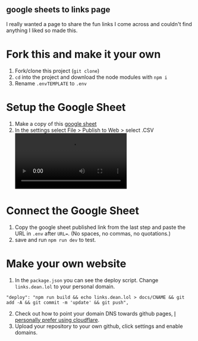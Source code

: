 ## google sheets to links page

I really wanted a page to share the fun links I come across and couldn't find anything I liked so made this.

# Fork this and make it your own

1. Fork/clone this project (`git clone`)
2. `cd` into the project and download the node modules with `npm i`
3. Rename `.envTEMPLATE` to `.env`

# Setup the Google Sheet

1. Make a copy of this [google sheet](https://docs.google.com/spreadsheets/d/1eZKV6ol9lUYO9FURO2_gTHbFATGAqhkyssG9Rs5Ves4/edit?usp=sharing)
1. In the settings select File > Publish to Web > select .CSV
   ![](https://i.imgur.com/PXAwv4a.mp4)

# Connect the Google Sheet

1. Copy the google sheet published link from the last step and paste the URL in `.env` after `URL=`. (No spaces, no commas, no quotations.)
1. save and run `npm run dev` to test.

# Make your own website

1. In the `package.json` you can see the deploy script. Change `links.dean.lol` to your personal domain.

```
"deploy": "npm run build && echo links.dean.lol > docs/CNAME && git add -A && git commit -m 'update' && git push",
```

2. Check out how to point your domain DNS towards github pages, [I personally prefer using cloudflare](https://medium.com/@samdutton/github-pages-cloudflare-custom-domain-checklist-e86c786194a4).
3. Upload your repository to your own github, click settings and enable domains.
